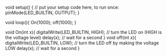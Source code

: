 void setup() {
  // put your setup code here, to run once:
pinMode(LED_BUILTIN, OUTPUT); 
}

void loop(){
  On(1000);
  off(1000);
  }

void On(int x){
digitalWrite(LED_BUILTIN, HIGH);  // turn the LED on (HIGH is the voltage level)
delay(x);                     // wait for a second
}
void off(int x){
digitalWrite(LED_BUILTIN, LOW);   // turn the LED off by making the voltage LOW
delay(x);                      // wait for a second
}
